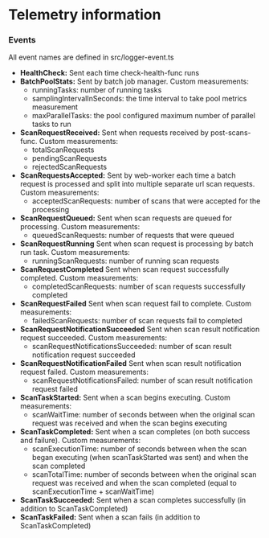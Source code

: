 <!--
Copyright (c) Microsoft Corporation. All rights reserved.
Licensed under the MIT License.
-->

# Telemetry information

### Events

All event names are defined in src/logger-event.ts

-   **HealthCheck:** Sent each time check-health-func runs
-   **BatchPoolStats:** Sent by batch job manager. Custom measurements:
    -   runningTasks: number of running tasks
    -   samplingIntervalInSeconds: the time interval to take pool metrics measurement
    -   maxParallelTasks: the pool configured maximum number of parallel tasks to run
-   **ScanRequestReceived:** Sent when requests received by post-scans-func. Custom measurements:
    -   totalScanRequests
    -   pendingScanRequests
    -   rejectedScanRequests
-   **ScanRequestsAccepted:** Sent by web-worker each time a batch request is processed and split into multiple separate url scan requests. Custom measurements:
    -   acceptedScanRequests: number of scans that were accepted for the processing
-   **ScanRequestQueued:** Sent when scan requests are queued for processing. Custom measurements:
    -   queuedScanRequests: number of requests that were queued
-   **ScanRequestRunning** Sent when scan request is processing by batch run task. Custom measurements:
    -   runningScanRequests: number of running scan requests
-   **ScanRequestCompleted** Sent when scan request successfully completed. Custom measurements:
    -   completedScanRequests: number of scan requests successfully completed
-   **ScanRequestFailed** Sent when scan request fail to complete. Custom measurements:
    -   failedScanRequests: number of scan requests fail to completed
-   **ScanRequestNotificationSucceeded** Sent when scan result notification request succeeded. Custom measurements:
    -   scanRequestNotificationsSucceeded: number of scan result notification request succeeded
-   **ScanRequestNotificationFailed** Sent when scan result notification request failed. Custom measurements:
    -   scanRequestNotificationsFailed: number of scan result notification request failed
-   **ScanTaskStarted:** Sent when a scan begins executing. Custom measurements:
    -   scanWaitTime: number of seconds between when the original scan request was received and when the scan begins executing
-   **ScanTaskCompleted:** Sent when a scan completes (on both success and failure). Custom measurements:
    -   scanExecutionTime: number of seconds between when the scan began executing (when scanTaskStarted was sent) and when the scan completed
    -   scanTotalTime: number of seconds between when the original scan request was received and when the scan completed (equal to scanExecutionTime + scanWaitTime)
-   **ScanTaskSucceeded:** Sent when a scan completes successfully (in addition to ScanTaskCompleted)
-   **ScanTaskFailed:** Sent when a scan fails (in addition to ScanTaskCompleted)
